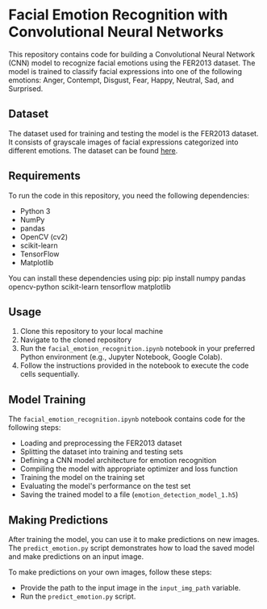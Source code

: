 # Facial Emotion Recognition with Convolutional Neural Networks

This repository contains code for building a Convolutional Neural Network (CNN) model to recognize facial emotions using the FER2013 dataset. The model is trained to classify facial expressions into one of the following emotions: Anger, Contempt, Disgust, Fear, Happy, Neutral, Sad, and Surprised.

## Dataset

The dataset used for training and testing the model is the FER2013 dataset. It consists of grayscale images of facial expressions categorized into different emotions. The dataset can be found [here](https://www.kaggle.com/deadskull7/fer2013).

## Requirements

To run the code in this repository, you need the following dependencies:
- Python 3
- NumPy
- pandas
- OpenCV (cv2)
- scikit-learn
- TensorFlow
- Matplotlib

You can install these dependencies using pip:
pip install numpy pandas opencv-python scikit-learn tensorflow matplotlib


## Usage

1. Clone this repository to your local machine
2. Navigate to the cloned repository
3. Run the `facial_emotion_recognition.ipynb` notebook in your preferred Python environment (e.g., Jupyter Notebook, Google Colab).
4. Follow the instructions provided in the notebook to execute the code cells sequentially.

## Model Training

The `facial_emotion_recognition.ipynb` notebook contains code for the following steps:
- Loading and preprocessing the FER2013 dataset
- Splitting the dataset into training and testing sets
- Defining a CNN model architecture for emotion recognition
- Compiling the model with appropriate optimizer and loss function
- Training the model on the training set
- Evaluating the model's performance on the test set
- Saving the trained model to a file (`emotion_detection_model_1.h5`)

## Making Predictions

After training the model, you can use it to make predictions on new images. The `predict_emotion.py` script demonstrates how to load the saved model and make predictions on an input image.

To make predictions on your own images, follow these steps:
- Provide the path to the input image in the `input_img_path` variable.
- Run the `predict_emotion.py` script.







